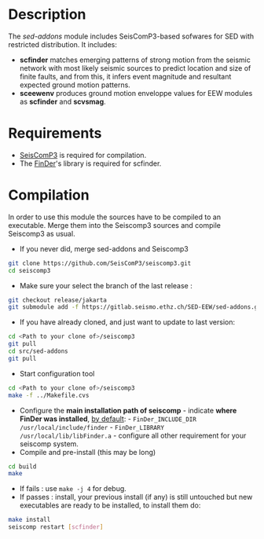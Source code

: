# Description

The *sed-addons* module includes SeisComP3-based sofwares for SED with restricted distribution. It includes:
  - **scfinder** matches emerging patterns of strong motion from the seismic network with most likely seismic sources to predict location and size of finite faults, and from this, it infers event magnitude and resultant expected ground motion patterns.
  - **sceewenv** produces ground motion enveloppe values for EEW modules as **scfinder** and **scvsmag**.


# Requirements
  - [SeisComP3](http://www.seiscomp3.org/doc/jakarta/current/base/installation.html#requirements) is required for compilation.
  - The [FinDer](https://gitlab.seismo.ethz.ch/SED-EEW/FinDer)'s library is required for scfinder.

# Compilation
In order to use this module the sources have to be compiled to an executable. Merge them into the Seiscomp3 sources and compile Seiscomp3 as usual.
  - If you never did, merge sed-addons and Seiscomp3 
```bash
git clone https://github.com/SeisComP3/seiscomp3.git
cd seiscomp3
```

  - Make sure your select the branch of the last release :
```bash
git checkout release/jakarta
git submodule add -f https://gitlab.seismo.ethz.ch/SED-EEW/sed-addons.git src/sed-addons
```

- If you have already cloned, and just want to update to last version: 
```bash
cd <Path to your clone of>/seiscomp3
git pull
cd src/sed-addons
git pull
```

  - Start configuration tool  
```bash
cd <Path to your clone of>/seiscomp3
make -f ../Makefile.cvs
```

  - Configure the **main installation path of seiscomp**
         - indicate  **where FinDer was installed**, [by default](https://gitlab.seismo.ethz.ch/SED-EEW/FinDer):
             - `FinDer_INCLUDE_DIR           /usr/local/include/finder`
             - `FinDer_LIBRARY               /usr/local/lib/libFinder.a`
         - configure all other requirement for your seiscomp system.
  - Compile and pre-install (this may be long) 
```bash
cd build
make 
```

  - If fails  : use `make -j 4`  for debug.
  - If passes : install, your previous install (if any) is still untouched but new executables are ready to be installed, to install them do: 
```bash
make install
seiscomp restart [scfinder]
```
